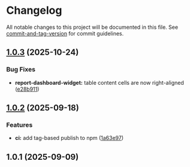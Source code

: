 # Changelog

All notable changes to this project will be documented in this file. See [commit-and-tag-version](https://github.com/absolute-version/commit-and-tag-version) for commit guidelines.

## [1.0.3](https://github.com/JetBrains/youtrack-apps/compare/v1.0.2...v1.0.3) (2025-10-24)


### Bug Fixes

* **report-dashboard-widget:** table content cells are now right-aligned ([e28b911](https://github.com/JetBrains/youtrack-apps/commit/e28b91102cac1d48b7c5bf706c30d3ea2433f031))

## [1.0.2](https://github.com/JetBrains/youtrack-apps/compare/v1.0.1...v1.0.2) (2025-09-18)


### Features

* **ci:** add tag-based publish to npm ([1a63e97](https://github.com/JetBrains/youtrack-apps/commit/1a63e97b1bce05bf1e294d2e24cc66ba37cc16e9))

## 1.0.1 (2025-09-09)

